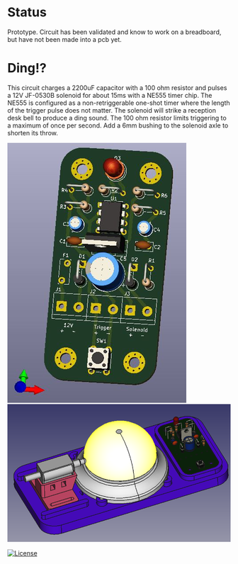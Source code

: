 # Status

Prototype. Circuit has been validated and know to work on a breadboard, but have not been made into a pcb yet.

# Ding!?

This circuit charges a 2200uF capacitor with a 100 ohm resistor and pulses a 12V JF-0530B solenoid for about 15ms with a NE555 timer chip. The NE555 is configured as a non-retriggerable one-shot timer where the length of the trigger pulse does not matter. The solenoid will strike a reception desk bell to produce a ding sound. The 100 ohm resistor limits triggering to a maximum of once per second. Add a 6mm bushing to the solenoid axle to shorten its throw.

![](Kicad/Solenoid%20pulser-render.jpg)
![](3d/Bell%20holder.png)

[![License](https://img.shields.io/badge/License-Apache%202.0-blue.svg)](https://opensource.org/licenses/Apache-2.0)